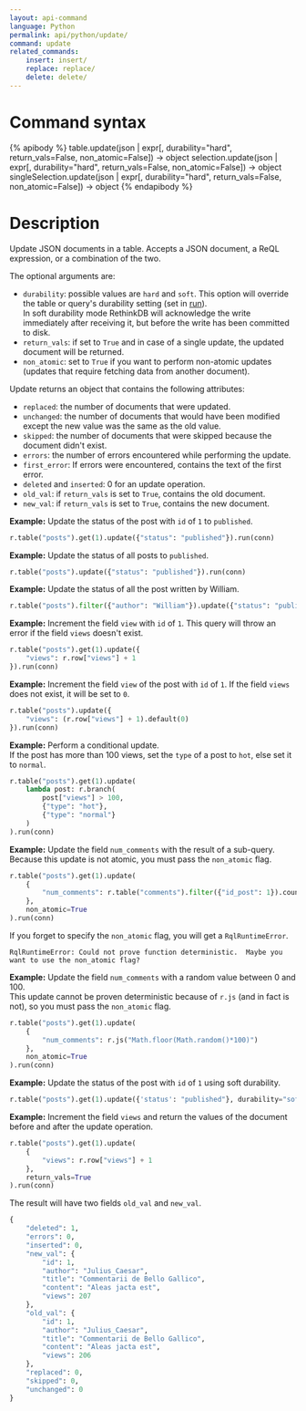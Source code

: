 ```yaml
---
layout: api-command
language: Python
permalink: api/python/update/
command: update
related_commands:
    insert: insert/
    replace: replace/
    delete: delete/
---
```


# Command syntax #

{% apibody %}
table.update(json | expr[, durability="hard", return_vals=False, non_atomic=False])
    &rarr; object
selection.update(json | expr[, durability="hard", return_vals=False, non_atomic=False])
    &rarr; object
singleSelection.update(json | expr[, durability="hard", return_vals=False, non_atomic=False])
    &rarr; object
{% endapibody %}

# Description #

Update JSON documents in a table. Accepts a JSON document, a ReQL expression, or a
combination of the two.

The optional arguments are:

- `durability`: possible values are `hard` and `soft`. This option will override the
table or query's durability setting (set in [run](/api/python/run/)).  
In soft durability mode RethinkDB will acknowledge the write immediately after
receiving it, but before the write has been committed to disk.
- `return_vals`: if set to `True` and in case of a single update, the updated document
will be returned.
- `non_atomic`: set to `True` if you want to perform non-atomic updates (updates that
require fetching data from another document).


Update returns an object that contains the following attributes:

- `replaced`: the number of documents that were updated.
- `unchanged`: the number of documents that would have been modified except the new
value was the same as the old value.
- `skipped`: the number of documents that were skipped because the document didn't exist.
- `errors`: the number of errors encountered while performing the update.
- `first_error`: If errors were encountered, contains the text of the first error.
- `deleted` and `inserted`: 0 for an update operation.
- `old_val`: if `return_vals` is set to `True`, contains the old document.
- `new_val`: if `return_vals` is set to `True`, contains the new document.


__Example:__ Update the status of the post with `id` of `1` to `published`.

```py
r.table("posts").get(1).update({"status": "published"}).run(conn)
```

__Example:__ Update the status of all posts to `published`.

```py
r.table("posts").update({"status": "published"}).run(conn)
```

__Example:__ Update the status of all the post written by William.

```py
r.table("posts").filter({"author": "William"}).update({"status": "published"}).run(conn)
```


__Example:__ Increment the field `view` with `id` of `1`.
This query will throw an error if the field `views` doesn't exist.

```py
r.table("posts").get(1).update({
    "views": r.row["views"] + 1
}).run(conn)
```

__Example:__ Increment the field `view` of the post with `id` of `1`.
If the field `views` does not exist, it will be set to `0`.

```py
r.table("posts").update({
    "views": (r.row["views"] + 1).default(0)
}).run(conn)
```

__Example:__ Perform a conditional update.  
If the post has more than 100 views, set the `type` of a post to `hot`, else set it to `normal`.

```py
r.table("posts").get(1).update(
    lambda post: r.branch(
        post["views"] > 100,
        {"type": "hot"},
        {"type": "normal"}
    )
).run(conn)
```

__Example:__ Update the field `num_comments` with the result of a sub-query. Because
this update is not atomic, you must pass the `non_atomic` flag.

```py
r.table("posts").get(1).update(
    {
        "num_comments": r.table("comments").filter({"id_post": 1}).count()
    },
    non_atomic=True
).run(conn)
```

If you forget to specify the `non_atomic` flag, you will get a `RqlRuntimeError`.

```
RqlRuntimeError: Could not prove function deterministic.  Maybe you want to use the non_atomic flag?
```

__Example:__ Update the field `num_comments` with a random value between 0 and 100.  
This update cannot be proven deterministic because of `r.js` (and in fact is not), so you
must pass the `non_atomic` flag.

```py
r.table("posts").get(1).update(
    {
        "num_comments": r.js("Math.floor(Math.random()*100)")
    },
    non_atomic=True
).run(conn)
```

__Example:__ Update the status of the post with `id` of `1` using soft durability.

```py
r.table("posts").get(1).update({'status': "published"}, durability="soft").run(conn)
```

__Example:__ Increment the field `views` and return the values of the document before
and after the update operation.

```py
r.table("posts").get(1).update(
    {
        "views": r.row["views"] + 1
    },
    return_vals=True
).run(conn)
```

The result will have two fields `old_val` and `new_val`.

```py
{
    "deleted": 1,
    "errors": 0,
    "inserted": 0,
    "new_val": {
        "id": 1,
        "author": "Julius_Caesar",
        "title": "Commentarii de Bello Gallico",
        "content": "Aleas jacta est",
        "views": 207
    },
    "old_val": {
        "id": 1,
        "author": "Julius_Caesar",
        "title": "Commentarii de Bello Gallico",
        "content": "Aleas jacta est",
        "views": 206
    },
    "replaced": 0,
    "skipped": 0,
    "unchanged": 0
}
```
